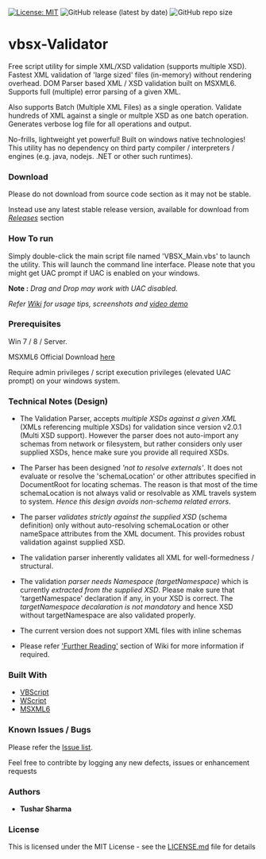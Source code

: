 [![License: MIT](https://img.shields.io/badge/License-MIT-yellow.svg)](https://opensource.org/licenses/MIT) 
![GitHub release (latest by date)](https://img.shields.io/github/v/release/testoxide/vbsx-Validator)
![GitHub repo size](https://img.shields.io/github/repo-size/testoxide/vbsx-Validator)

# vbsx-Validator
Free script utility for simple XML/XSD validation (supports multiple XSD). Fastest XML validation of 'large sized' files (in-memory) without rendering overhead.
DOM Parser based XML / XSD validation built on MSXML6. Supports full (multiple) error parsing of a given XML.

Also supports Batch (Multiple XML Files) as a single operation. Validate hundreds of XML against a single or multple XSD as one batch operation. Generates verbose log file for all operations and output.

No-frills, lightweight yet powerful! Built on windows native technologies!
This utility has no dependency on third party compiler / interpreters / engines (e.g. java, nodejs. .NET or other such runtimes).

### Download

Please do not download from source code section as it may not be stable.

Instead use any latest stable release version, available for download from _[Releases](https://github.com/testoxide/vbsx-Validator/releases)_ section

### How To run

Simply double-click the main script file named 'VBSX_Main.vbs' to launch the utility. This will launch the command line interface.
Please note that you might get UAC prompt if UAC is enabled on your windows.

**Note :** _Drag and Drop may work with UAC disabled._

_Refer [Wiki](https://github.com/testoxide/vbsx-Validator/wiki) for usage tips, screenshots and [video demo](https://github.com/testoxide/vbsx-Validator/wiki/Video-Demo-&-Overview)_


### Prerequisites

Win 7 / 8 / Server.

MSXML6 Official Download [here](https://www.microsoft.com/en-us/download/details.aspx?id=3988)

Require admin privileges / script execution privileges (elevated UAC prompt) on your windows system.


### Technical Notes (Design)

* The Validation Parser, accepts _multiple XSDs against a given XML_ (XMLs referencing multiple XSDs) for validation since version v2.0.1 (Multi XSD support). However the parser does not auto-import any schemas from network or filesystem, but rather considers only user supplied XSDs, hence make sure you provide all required XSDs.

* The Parser has been designed _'not to resolve externals'_. It does not evaluate or resolve the 'schemaLocation' or other attributes specified in DocumentRoot for locating schemas. The reason is that most of the time schemaLocation is not always valid or resolvable as XML travels system to system. _Hence this design avoids non-schema related errors_.

* The parser _validates strictly against the supplied XSD_ (schema definition) only without auto-resolving schemaLocation or other nameSpace attributes from the XML document. This provides robust validation against supplied XSD.

* The validation parser inherently validates all XML for well-formedness / structural.

* The validation _parser needs Namespace (targetNamespace)_ which is currently _extracted from the supplied XSD_. Please make sure that 'targetNamespace' declaration if any, in your XSD is correct. The _targetNamespace decalaration is not mandatory_ and hence XSD without targetNamespace are also validated properly.

* The current version does not support XML files with inline schemas

* Please refer ['Further Reading'](https://github.com/testoxide/vbsx-Validator/wiki/Additional-Notes) section of Wiki for more information if required.


### Built With

* [VBScript](https://docs.microsoft.com/en-us/dotnet/visual-basic/language-reference/)
* [WScript](https://docs.microsoft.com/en-us/previous-versions/windows/it-pro/windows-server-2003/cc738350(v=ws.10)) 
* [MSXML6](https://docs.microsoft.com/en-us/previous-versions/windows/desktop/ms763742(v%3dvs.85))


### Known Issues / Bugs

Please refer the [Issue list](https://github.com/testoxide/vbsx-Validator/issues).

Feel free to contribte by logging any new defects, issues or enhancement requests

### Authors

* **Tushar Sharma**


### License

This is licensed under the MIT License - see the [LICENSE.md](https://github.com/testoxide/vbsx-Validator/blob/master/LICENSE) file for details

